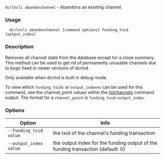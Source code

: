 `dcrlncli abandonchannel` - Abandons an existing channel.

### Usage
```
  dcrlncli abandonchannel [command options] funding_txid [output_index]
```
### Description

Removes all channel state from the database except for a close
summary. This method can be used to get rid of permanently unusable
channels due to bugs fixed in newer versions of dcrlnd.

Only available when dcrlnd is built in debug mode.

To view which `funding_txids` or `output_indexes` can be used for this command,
see the channel_point values within the [listchannels](listchannels.md) command output.
The format for a `channel_point` is `funding_txid:output_index`.

### Options
|Option|Info|
|--|--|
|`--funding_txid value`|the txid of the channel's funding transaction|
|`--output_index value`|the output index for the funding output of the funding transaction (default: 0)|
